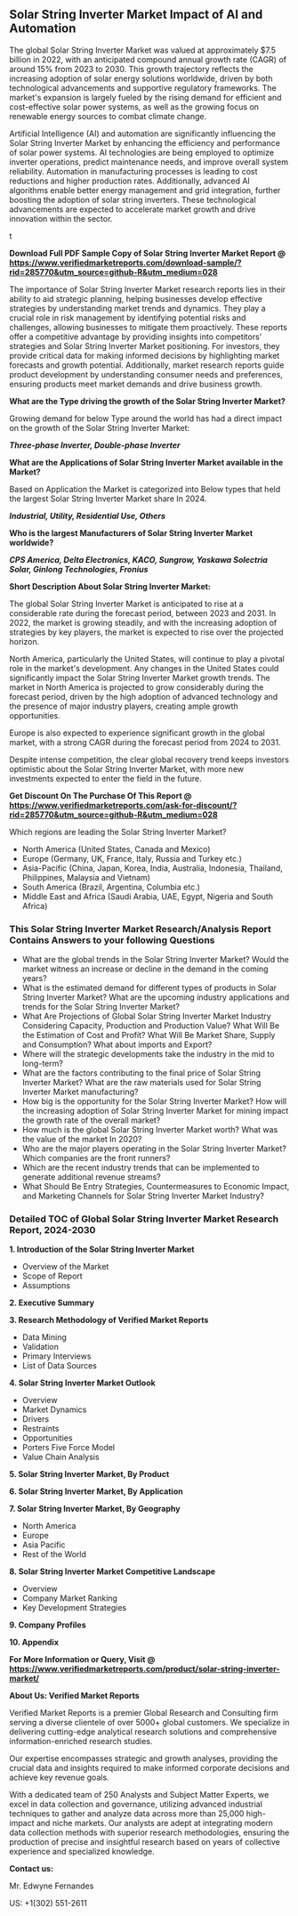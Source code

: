 <h2>Solar String Inverter Market Impact of AI and Automation</h2><p>The global Solar String Inverter Market was valued at approximately $7.5 billion in 2022, with an anticipated compound annual growth rate (CAGR) of around 15% from 2023 to 2030. This growth trajectory reflects the increasing adoption of solar energy solutions worldwide, driven by both technological advancements and supportive regulatory frameworks. The market's expansion is largely fueled by the rising demand for efficient and cost-effective solar power systems, as well as the growing focus on renewable energy sources to combat climate change.</p><p>Artificial Intelligence (AI) and automation are significantly influencing the Solar String Inverter Market by enhancing the efficiency and performance of solar power systems. AI technologies are being employed to optimize inverter operations, predict maintenance needs, and improve overall system reliability. Automation in manufacturing processes is leading to cost reductions and higher production rates. Additionally, advanced AI algorithms enable better energy management and grid integration, further boosting the adoption of solar string inverters. These technological advancements are expected to accelerate market growth and drive innovation within the sector.</p>t</p><p id="" class=""><strong>Download Full PDF Sample Copy of Solar String Inverter Market Report @ <a href="https://www.verifiedmarketreports.com/download-sample/?rid=285770&utm_source=github-R&utm_medium=028" target="_blank">https://www.verifiedmarketreports.com/download-sample/?rid=285770&utm_source=github-R&utm_medium=028</a></strong></p><p>The importance of&nbsp;Solar String Inverter Market research reports lies in their ability to aid strategic planning, helping businesses develop effective strategies by understanding market trends and dynamics. They play a crucial role in risk management by identifying potential risks and challenges, allowing businesses to mitigate them proactively. These reports offer a competitive advantage by providing insights into competitors' strategies and Solar String Inverter Market positioning. For investors, they provide critical data for making informed decisions by highlighting market forecasts and growth potential. Additionally, market research reports guide product development by understanding consumer needs and preferences, ensuring products meet market demands and drive business growth.</p><p><strong>What are the&nbsp;Type driving the growth of the Solar String Inverter Market?</strong></p><p id="" class="">Growing demand for below Type around the world has had a direct impact on the growth of the Solar String Inverter Market:</p><em><strong>Three-phase Inverter, Double-phase Inverter</strong></em></p><strong>What are the&nbsp;Applications&nbsp;of Solar String Inverter Market available in the Market?</strong></p><p id="" class="">Based on Application the Market is categorized into Below types that held the largest Solar String Inverter Market share In 2024.</p><em><strong>Industrial, Utility, Residential Use, Others</strong></em></p><strong>Who is the largest Manufacturers of Solar String Inverter Market worldwide?</strong></p><p><em><strong>CPS America, Delta Electronics, KACO, Sungrow, Yaskawa Solectria Solar, Ginlong Technologies, Fronius</strong></em></p><p id="" class=""><strong>Short Description About Solar String Inverter Market:</strong></p><p>The global Solar String Inverter Market is anticipated to rise at a considerable rate during the forecast period, between 2023 and 2031. In 2022, the market is growing steadily, and with the increasing adoption of strategies by key players, the market is expected to rise over the projected horizon.</p><p>North America, particularly the United States, will continue to play a pivotal role in the market's development. Any changes in the United States could significantly impact the Solar String Inverter Market growth trends. The market in North America is projected to grow considerably during the forecast period, driven by the high adoption of advanced technology and the presence of major industry players, creating ample growth opportunities.</p><p>Europe is also expected to experience significant growth in the global market, with a strong CAGR during the forecast period from 2024 to 2031.</p><p>Despite intense competition, the clear global recovery trend keeps investors optimistic about the Solar String Inverter Market, with more new investments expected to enter the field in the future.</p><p id="" class=""><strong>Get Discount On The Purchase Of This Report @ <a href="https://www.verifiedmarketreports.com/ask-for-discount/?rid=285770&utm_source=github-R&utm_medium=028" target="_blank">https://www.verifiedmarketreports.com/ask-for-discount/?rid=285770&utm_source=github-R&utm_medium=028</a></strong></p>Which regions are leading the Solar String Inverter Market?</p><ul><li>North America (United States, Canada and Mexico)</li><li>Europe (Germany, UK, France, Italy, Russia and Turkey etc.)</li><li>Asia-Pacific (China, Japan, Korea, India, Australia, Indonesia, Thailand, Philippines, Malaysia and Vietnam)</li><li>South America (Brazil, Argentina, Columbia etc.)</li><li>Middle East and Africa (Saudi Arabia, UAE, Egypt, Nigeria and South Africa)</li></ul><h3 id="" class="">This Solar String Inverter Market Research/Analysis Report Contains Answers to your following Questions</h3><ul><li>What are the global trends in the Solar String Inverter Market? Would the market witness an increase or decline in the demand in the coming years?</li><li>What is the estimated demand for different types of products in Solar String Inverter Market? What are the upcoming industry applications and trends for the Solar String Inverter Market?</li><li>What Are Projections of Global Solar String Inverter Market Industry Considering Capacity, Production and Production Value? What Will Be the Estimation of Cost and Profit? What Will Be Market Share, Supply and Consumption? What about imports and Export?</li><li>Where will the strategic developments take the industry in the mid to long-term?</li><li>What are the factors contributing to the final price of Solar String Inverter Market? What are the raw materials used for Solar String Inverter Market manufacturing?</li><li>How big is the opportunity for the Solar String Inverter Market? How will the increasing adoption of Solar String Inverter Market for mining impact the growth rate of the overall market?</li><li>How much is the global Solar String Inverter Market worth? What was the value of the market In 2020?</li><li>Who are the major players operating in the Solar String Inverter Market? Which companies are the front runners?</li><li>Which are the recent industry trends that can be implemented to generate additional revenue streams?</li><li>What Should Be Entry Strategies, Countermeasures to Economic Impact, and Marketing Channels for Solar String Inverter Market Industry?</li></ul><h3 id="" class="">Detailed TOC of Global Solar String Inverter Market Research Report, 2024-2030</h3><p id="" class=""><strong>1. Introduction of the Solar String Inverter Market</strong></p><ul><li>Overview of the Market</li><li>Scope of Report</li><li>Assumptions</li></ul><p id="" class=""><strong>2. Executive Summary</strong></p><p id="" class=""><strong>3. Research Methodology of Verified Market Reports</strong></p><ul><li>Data Mining</li><li>Validation</li><li>Primary Interviews</li><li>List of Data Sources</li></ul><p id="" class=""><strong>4. Solar String Inverter Market Outlook</strong></p><ul><li>Overview</li><li>Market Dynamics</li><li>Drivers</li><li>Restraints</li><li>Opportunities</li><li>Porters Five Force Model</li><li>Value Chain Analysis</li></ul><p id="" class=""><strong>5. Solar String Inverter Market, By Product</strong></p><p id="" class=""><strong>6. Solar String Inverter Market, By Application</strong></p><p id="" class=""><strong>7. Solar String Inverter Market, By Geography</strong></p><ul><li>North America</li><li>Europe</li><li>Asia Pacific</li><li>Rest of the World</li></ul><p id="" class=""><strong>8. Solar String Inverter Market Competitive Landscape</strong></p><ul><li>Overview</li><li>Company Market Ranking</li><li>Key Development Strategies</li></ul><p id="" class=""><strong>9. Company Profiles</strong></p><p id="" class=""><strong>10. Appendix</strong></p><p id="" class=""><strong>For More Information or Query, Visit @ <a href="https://www.verifiedmarketreports.com/product/solar-string-inverter-market/" target="_blank">https://www.verifiedmarketreports.com/product/solar-string-inverter-market/</a></strong></p><p id="" class=""><strong>About Us: Verified Market Reports</strong></p><p id="" class="">Verified Market Reports is a premier Global Research and Consulting firm serving a diverse clientele of over 5000+ global customers. We specialize in delivering cutting-edge analytical research solutions and comprehensive information-enriched research studies.</p><p id="" class="">Our expertise encompasses strategic and growth analyses, providing the crucial data and insights required to make informed corporate decisions and achieve key revenue goals.</p><p id="" class="">With a dedicated team of 250 Analysts and Subject Matter Experts, we excel in data collection and governance, utilizing advanced industrial techniques to gather and analyze data across more than 25,000 high-impact and niche markets. Our analysts are adept at integrating modern data collection methods with superior research methodologies, ensuring the production of precise and insightful research based on years of collective experience and specialized knowledge.</p><p id="" class=""><strong>Contact us:</strong></p><p id="" class="">Mr. Edwyne Fernandes</p><p id="" class="">US: +1(302) 551-2611</p>